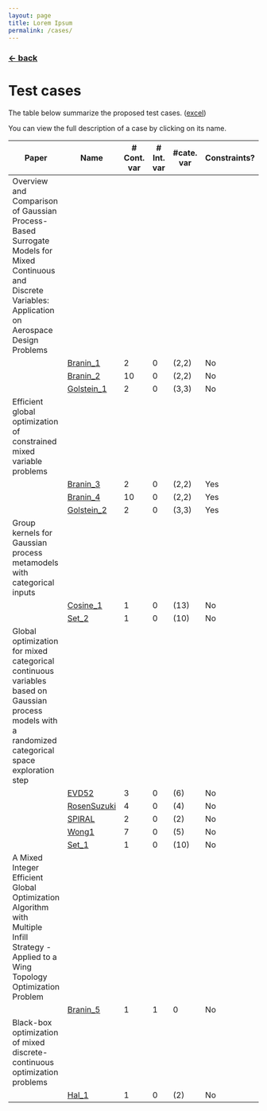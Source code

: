 ```yaml
---
layout: page
title: Lorem Ipsum
permalink: /cases/
---
```

### [← back](/index/)

# Test cases

The table below summarize the proposed test cases. ([excel](https://github.com/mixed-optimization-benchmark/mixed-optimization-benchmark.github.io/blob/master/Cas%20test/Tests.xlsx))

You can view the full description of a case by clicking on its name.


|Paper                                                                                                                                                   |Name                        |\# Cont. var|\# Int. var|#cate. var|Constraints?|
|--------------------------------------------------------------------------------------------------------------------------------------------------------|----------------------------|------------|-----------|----------|------------|
|Overview and Comparison of Gaussian Process-Based Surrogate Models for Mixed Continuous and Discrete Variables: Application on Aerospace Design Problems|
|                                                                                                                                                        |[Branin\_1](/cases/b01/)  |2           |0          |(2,2)     |No          |
|                                                                                                                                                        |[Branin\_2](/cases/b02/)  |10          |0          |(2,2)     |No          |
|                                                                                                                                                        |[Golstein\_1](/cases/g01/)|2           |0          |(3,3)     |No          |
|Efficient global optimization of constrained mixed variable problems                                                                                    |                          
|                                                                                                                                                        |[Branin\_3](/cases/b03/)  |2           |0          |(2,2)     |Yes         |
|                                                                                                                                                        |[Branin\_4](/cases/b04/)  |10          |0          |(2,2)     |Yes         |
|                                                                                                                                                        |[Golstein\_2](/cases/g02/)|2           |0          |(3,3)     |Yes         |
|Group kernels for Gaussian process metamodels with categorical inputs                                                                                   |                          
|                                                                                                                                                        |[Cosine\_1](/cases/c01/)  |1           |0          |(13)      |No          |
|                                                                                                                                                        |[Set\_2](/cases/s02)      |1           |0          |(10)      |No          |
|Global optimization for mixed categorical continuous variables based on Gaussian process models with a randomized categorical space exploration step    |
|                                                                                                                                                        |[EVD52](/cases/evd/)      |3           |0          |(6)       |No          |
|                                                                                                                                                        |[RosenSuzuki](/cases/rs/) |4           |0          |(4)       |No          |
|                                                                                                                                                        |[SPIRAL](/cases/sp/)      |2           |0          |(2)       |No          |
|                                                                                                                                                        |[Wong1](/cases/w1/)       |7           |0          |(5)       |No          |
|                                                                                                                                                        |[Set\_1](/cases/s01/)     |1           |0          |(10)      |No          |
|A Mixed Integer Efficient Global Optimization Algorithm with Multiple Infill Strategy - Applied to a Wing Topology Optimization Problem                 |                          
|                                                                                                                                                        |[Branin\_5](/cases/b05/)  |1           |1          |0         |No          |
|Black-box optimization of mixed discrete-continuous optimization problems                                                                               |                          
|                                                                                                                                                        |[Hal\_1](/cases/hal01/)   |1           |0          |(2)       |No          |

